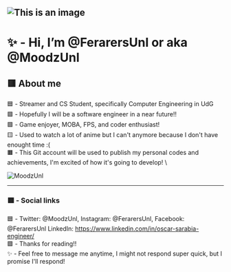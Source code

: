 ![This is an image](https://s4.anilist.co/file/anilistcdn/user/banner/b258364-H8lnNHmUTwb5.jpg)
-----------------------------------------------------------------------------------------------------------------------------
# ✨ - Hi, I’m @FerarersUnl or aka @MoodzUnl 
## 🟥 About me 
🟦 - Streamer and CS Student, specifically Computer Engineering in UdG \
🟪 - Hopefully I will be a software engineer in a near future!! \
🟩 - Game enjoyer, MOBA, FPS, and coder enthusiast! \
🟨 - Used to watch a lot of anime but I can't anymore because I don't have enought time :( \
🟧 - This Git account will be used to publish my personal codes and achievements, I'm excited of how it's going to develop! \
 
<picture align="center">
  <img src="https://i.ibb.co/wrcMKzp/cms-files-10224-1671210503-Prancheta-3.png" alt="MoodzUnl"/>
</picture>


-----------------------------------------------------------------------------------------------------------------------------
### 🟥 - Social links 
🟦 - Twitter: @MoodzUnl, Instagram: @FerarersUnl, Facebook: @FerarersUnl LinkedIn: https://www.linkedin.com/in/oscar-sarabia-engineer/ \
🟪 - Thanks for reading!!\
✨ - Feel free to message me anytime, I might not respond super quick, but I promise I'll respond! 

<!---
FerarersUnl/FerarersUnl is a ✨ special ✨ repository because its `README.md` (this file) appears on your GitHub profile.
You can click the Preview link to take a look at your changes.
--->
